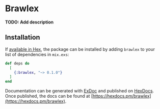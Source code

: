 # Brawlex

**TODO: Add description**

## Installation

If [available in Hex](https://hex.pm/docs/publish), the package can be installed
by adding `brawlex` to your list of dependencies in `mix.exs`:

```elixir
def deps do
  [
    {:brawlex, "~> 0.1.0"}
  ]
end
```

Documentation can be generated with [ExDoc](https://github.com/elixir-lang/ex_doc)
and published on [HexDocs](https://hexdocs.pm). Once published, the docs can
be found at [https://hexdocs.pm/brawlex](https://hexdocs.pm/brawlex).

